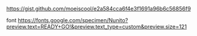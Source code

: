 https://gist.github.com/moeiscool/e2a584cca6f4e3f1691a96b6c56856f9


font 
https://fonts.google.com/specimen/Nunito?preview.text=READY+GO!&preview.text_type=custom&preview.size=121
